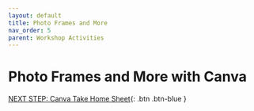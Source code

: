 ```yaml
---
layout: default
title: Photo Frames and More
nav_order: 5
parent: Workshop Activities
---
```

# Photo Frames and More with Canva

[NEXT STEP: Canva Take Home Sheet](canva-take-home-sheet.html){: .btn .btn-blue }
